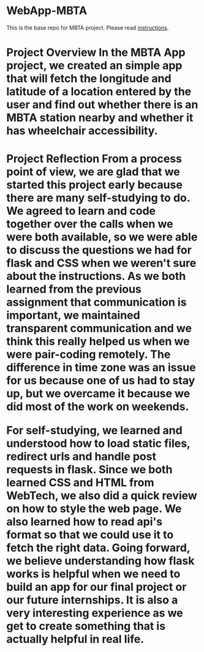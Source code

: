# WebApp-MBTA
 This is the base repo for MBTA project. Please read [instructions](instructions.md). 

<h1>Project Overview
In the MBTA App project, we created an simple app that will fetch the longitude and latitude of a location entered by the user and find out whether there is an MBTA station nearby and whether it has wheelchair accessibility. 

<h1>Project Reflection
From a process point of view, we are glad that we started this project early because there are many self-studying to do. We agreed to learn and code together over the calls when we were both available, so we were able to discuss the questions we had for flask and CSS when we weren't sure about the instructions. As we both learned from the previous assignment that communication is important, we maintained transparent communication and we think this really helped us when we were pair-coding remotely. The difference in time zone was an issue for us because one of us had to stay up, but we overcame it because we did most of the work on weekends. 

For self-studying, we learned and understood how to load static files, redirect urls and handle post requests in flask. Since we both learned CSS and HTML from WebTech, we also did a quick review on how to style the web page. We also learned how to read api's format so that we could use it to fetch the right data. Going forward, we believe understanding how flask works is helpful when we need to build an app for our final project or our future internships. It is also a very interesting experience as we get to create something that is actually helpful in real life. 